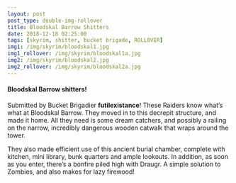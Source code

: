 ```yaml
---
layout: post
post_type: double-img-rollover
title: Bloodskal Barrow Shitters
date: 2018-12-18 02:25:00
tags: [skyrim, shitter, bucket brigade, ROLLOVER]
img1: /img/skyrim/bloodskal1.jpg
img1_rollover: /img/skyrim/bloodskal1a.jpg
img2: /img/skyrim/bloodskal2.jpg
img2_rollover: /img/skyrim/bloodskal2a.jpg
---
```

#### Bloodskal Barrow shitters!

Submitted by Bucket Brigadier **futilexistance**! These Raiders know what’s what at Bloodskal Barrow. They moved in to this decrepit structure, and made it home. All they need is some dream catchers, and possibly a railing on the narrow, incredibly dangerous wooden catwalk that wraps around the tower.

They also made efficient use of this ancient burial chamber, complete with kitchen, mini library, bunk quarters and ample lookouts. In addition, as soon as you enter, there’s a bonfire piled high with Draugr. A simple solution to Zombies, and also makes for lazy firewood!
